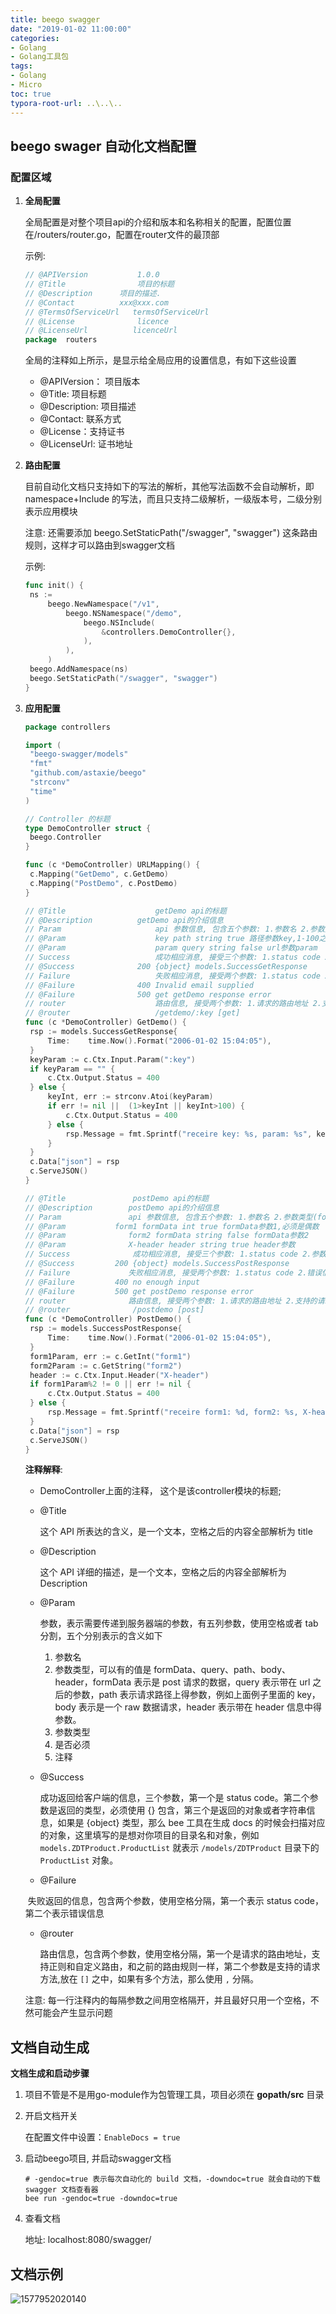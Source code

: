 ```yaml
---
title: beego swagger
date: "2019-01-02 11:00:00"
categories:
- Golang
- Golang工具包
tags:
- Golang
- Micro
toc: true
typora-root-url: ..\..\..
---
```


## beego swager 自动化文档配置

### 配置区域

1. **全局配置**

   全局配置是对整个项目api的介绍和版本和名称相关的配置，配置位置在/routers/router.go，配置在router文件的最顶部

   示例:

   ```go
   // @APIVersion 			1.0.0
   // @Title 				项目的标题
   // @Description 		项目的描述.
   // @Contact 			xxx@xxx.com
   // @TermsOfServiceUrl   termsOfServiceUrl
   // @License				licence
   // @LicenseUrl          licenceUrl
   package  routers
   ```

   全局的注释如上所示，是显示给全局应用的设置信息，有如下这些设置

   - @APIVersion： 项目版本
   - @Title:   项目标题
   - @Description:  项目描述
   - @Contact: 联系方式
   - @License：支持证书
   - @LicenseUrl: 证书地址

2. **路由配置**

   目前自动化文档只支持如下的写法的解析，其他写法函数不会自动解析，即 namespace+Include 的写法，而且只支持二级解析，一级版本号，二级分别表示应用模块

   注意: 还需要添加 beego.SetStaticPath("/swagger", "swagger") 这条路由规则，这样才可以路由到swagger文档

   示例:

   ```go
   func init() {
   	ns :=
   		beego.NewNamespace("/v1",
   			beego.NSNamespace("/demo",
   				beego.NSInclude(
   					&controllers.DemoController{},
   				),
   			),
   		)
   	beego.AddNamespace(ns)
   	beego.SetStaticPath("/swagger", "swagger")
   }
   ```

3. **应用配置**

   ```go
   package controllers
   
   import (
   	"beego-swagger/models"
   	"fmt"
   	"github.com/astaxie/beego"
   	"strconv"
   	"time"
   )
   
   // Controller 的标题
   type DemoController struct {
   	beego.Controller
   }
   
   func (c *DemoController) URLMapping() {
   	c.Mapping("GetDemo", c.GetDemo)
   	c.Mapping("PostDemo", c.PostDemo)
   }
   
   // @Title 					getDemo api的标题
   // @Description 			getDemo api的介绍信息
   // Param 					api 参数信息, 包含五个参数: 1.参数名 2.参数类型(query、path、header) 3.参数数据类型 4.是否必须 5.注释
   // @Param 					key path string true 路径参数key,1-100之间的数字
   // @Param 					param query string false url参数param
   // Success 					成功相应消息, 接受三个参数: 1.status code 2.参数类型，必须用{}括起来 3.对象的字符串信息，如果是 {object} 类型，那么 bee 工具在生成 docs 的时候会扫描对应的对象，这里填写的是想对你项目的目录名和对象
   // @Success 				200 {object} models.SuccessGetResponse
   // Failure 					失败相应消息, 接受两个参数: 1.status code 2.错误信息
   // @Failure 				400 Invalid email supplied
   // @Failure 				500 get getDemo response error
   // router 					路由信息, 接受两个参数: 1.请求的路由地址 2.支持的请求方法, 放在[]中，可以写多个用,隔开
   // @router        			/getdemo/:key [get]
   func (c *DemoController) GetDemo() {
   	rsp := models.SuccessGetResponse{
   		Time:    time.Now().Format("2006-01-02 15:04:05"),
   	}
   	keyParam := c.Ctx.Input.Param(":key")
   	if keyParam == "" {
   		c.Ctx.Output.Status = 400
   	} else {
   		keyInt, err := strconv.Atoi(keyParam)
   		if err != nil ||  (1>keyInt || keyInt>100) {
   			c.Ctx.Output.Status = 400
   		} else {
   			rsp.Message = fmt.Sprintf("receire key: %s, param: %s", keyParam, c.GetString("param"))
   		}
   	}
   	c.Data["json"] = rsp
   	c.ServeJSON()
   }
   
   // @Title 		 	   postDemo api的标题
   // @Description        postDemo api的介绍信息
   // Param               api 参数信息, 包含五个参数: 1.参数名 2.参数类型(formData、query、path、body、header) 3.参数数据类型 4.是否必须 5.注释
   // @Param   		   form1 formData int true formData参数1,必须是偶数
   // @Param              form2 formData string false formData参数2
   // @Param              X-header header string true header参数
   // Success 			   成功相应消息, 接受三个参数: 1.status code 2.参数类型，必须用{}括起来 3.对象的字符串信息，如果是 {object} 类型，那么 bee 工具在生成 docs 的时候会扫描对应的对象，这里填写的是想对你项目的目录名和对象
   // @Success 		   200 {object} models.SuccessPostResponse
   // Failure             失败相应消息, 接受两个参数: 1.status code 2.错误信息
   // @Failure 		   400 no enough input
   // @Failure 		   500 get postDemo response error
   // router              路由信息, 接受两个参数: 1.请求的路由地址 2.支持的请求方法, 放在[]中，可以写多个用,隔开
   // @router 			   /postdemo [post]
   func (c *DemoController) PostDemo() {
   	rsp := models.SuccessPostResponse{
   		Time:    time.Now().Format("2006-01-02 15:04:05"),
   	}
   	form1Param, err := c.GetInt("form1")
   	form2Param := c.GetString("form2")
   	header := c.Ctx.Input.Header("X-header")
   	if form1Param%2 != 0 || err != nil {
   		c.Ctx.Output.Status = 400
   	} else {
   		rsp.Message = fmt.Sprintf("receire form1: %d, form2: %s, X-header: %s", form1Param, form2Param, header)
   	}
   	c.Data["json"] = rsp
   	c.ServeJSON()
   }
   ```

   **注释解释**:

   - DemoController上面的注释， 这个是该controller模块的标题;

   - @Title

     这个 API 所表达的含义，是一个文本，空格之后的内容全部解析为 title

   - @Description

     这个 API 详细的描述，是一个文本，空格之后的内容全部解析为 Description

   - @Param

     参数，表示需要传递到服务器端的参数，有五列参数，使用空格或者 tab 分割，五个分别表示的含义如下

     1. 参数名
     2. 参数类型，可以有的值是 formData、query、path、body、header，formData 表示是 post 请求的数据，query 表示带在 url 之后的参数，path 表示请求路径上得参数，例如上面例子里面的 key，body 表示是一个 raw 数据请求，header 表示带在 header 信息中得参数。
     3. 参数类型
     4. 是否必须
     5. 注释

   - @Success

     成功返回给客户端的信息，三个参数，第一个是 status code。第二个参数是返回的类型，必须使用 {} 包含，第三个是返回的对象或者字符串信息，如果是 {object} 类型，那么 bee 工具在生成 docs 的时候会扫描对应的对象，这里填写的是想对你项目的目录名和对象，例如 `models.ZDTProduct.ProductList` 就表示 `/models/ZDTProduct` 目录下的 `ProductList` 对象。

   - @Failure

   ​	失败返回的信息，包含两个参数，使用空格分隔，第一个表示 status code，第二个表示错误信息

   - @router

     路由信息，包含两个参数，使用空格分隔，第一个是请求的路由地址，支持正则和自定义路由，和之前的路由规则一样，第二个参数是支持的请求方法,放在 `[]` 之中，如果有多个方法，那么使用 `,` 分隔。

   注意: 每一行注释内的每隔参数之间用空格隔开，并且最好只用一个空格，不然可能会产生显示问题

## 文档自动生成

**文档生成和启动步骤**

1. 项目不管是不是用go-module作为包管理工具，项目必须在 **gopath/src** 目录

2. 开启文档开关

   在配置文件中设置：`EnableDocs = true`

3. 启动beego项目, 并启动swagger文档

   ```shell
   # -gendoc=true 表示每次自动化的 build 文档，-downdoc=true 就会自动的下载 swagger 文档查看器
   bee run -gendoc=true -downdoc=true
   ```

4. 查看文档

   地址: localhost:8080/swagger/

## 文档示例

![1577952020140](/img/1577952020140.png)